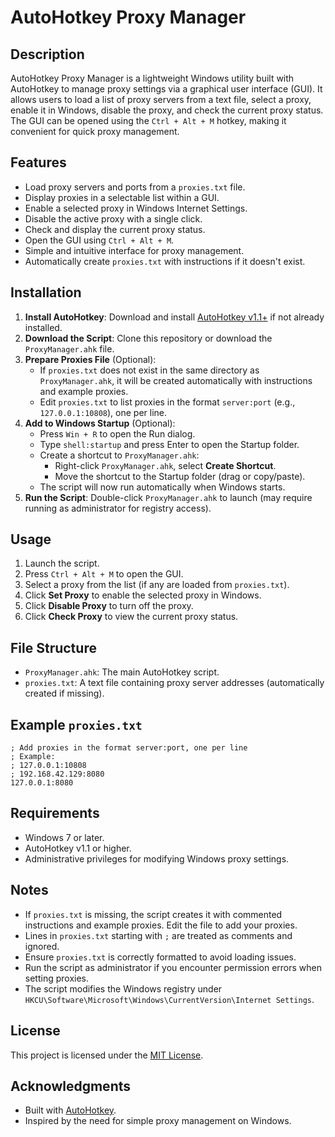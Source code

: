 # AutoHotkey Proxy Manager

## Description
AutoHotkey Proxy Manager is a lightweight Windows utility built with AutoHotkey to manage proxy settings via a graphical user interface (GUI). It allows users to load a list of proxy servers from a text file, select a proxy, enable it in Windows, disable the proxy, and check the current proxy status. The GUI can be opened using the `Ctrl + Alt + M` hotkey, making it convenient for quick proxy management.

## Features
- Load proxy servers and ports from a `proxies.txt` file.
- Display proxies in a selectable list within a GUI.
- Enable a selected proxy in Windows Internet Settings.
- Disable the active proxy with a single click.
- Check and display the current proxy status.
- Open the GUI using `Ctrl + Alt + M`.
- Simple and intuitive interface for proxy management.
- Automatically create `proxies.txt` with instructions if it doesn't exist.

## Installation
1. **Install AutoHotkey**: Download and install [AutoHotkey v1.1+](https://www.autohotkey.com/) if not already installed.
2. **Download the Script**: Clone this repository or download the `ProxyManager.ahk` file.
3. **Prepare Proxies File** (Optional):
   - If `proxies.txt` does not exist in the same directory as `ProxyManager.ahk`, it will be created automatically with instructions and example proxies.
   - Edit `proxies.txt` to list proxies in the format `server:port` (e.g., `127.0.0.1:10808`), one per line.
4. **Add to Windows Startup** (Optional):
   - Press `Win + R` to open the Run dialog.
   - Type `shell:startup` and press Enter to open the Startup folder.
   - Create a shortcut to `ProxyManager.ahk`:
     - Right-click `ProxyManager.ahk`, select **Create Shortcut**.
     - Move the shortcut to the Startup folder (drag or copy/paste).
   - The script will now run automatically when Windows starts.
5. **Run the Script**: Double-click `ProxyManager.ahk` to launch (may require running as administrator for registry access).

## Usage
1. Launch the script.
2. Press `Ctrl + Alt + M` to open the GUI.
3. Select a proxy from the list (if any are loaded from `proxies.txt`).
4. Click **Set Proxy** to enable the selected proxy in Windows.
5. Click **Disable Proxy** to turn off the proxy.
6. Click **Check Proxy** to view the current proxy status.

## File Structure
- `ProxyManager.ahk`: The main AutoHotkey script.
- `proxies.txt`: A text file containing proxy server addresses (automatically created if missing).

## Example `proxies.txt`
```
; Add proxies in the format server:port, one per line
; Example:
; 127.0.0.1:10808
; 192.168.42.129:8080
127.0.0.1:8080
```

## Requirements
- Windows 7 or later.
- AutoHotkey v1.1 or higher.
- Administrative privileges for modifying Windows proxy settings.

## Notes
- If `proxies.txt` is missing, the script creates it with commented instructions and example proxies. Edit the file to add your proxies.
- Lines in `proxies.txt` starting with `;` are treated as comments and ignored.
- Ensure `proxies.txt` is correctly formatted to avoid loading issues.
- Run the script as administrator if you encounter permission errors when setting proxies.
- The script modifies the Windows registry under `HKCU\Software\Microsoft\Windows\CurrentVersion\Internet Settings`.

## License
This project is licensed under the [MIT License](LICENSE).

## Acknowledgments
- Built with [AutoHotkey](https://www.autohotkey.com/).
- Inspired by the need for simple proxy management on Windows.